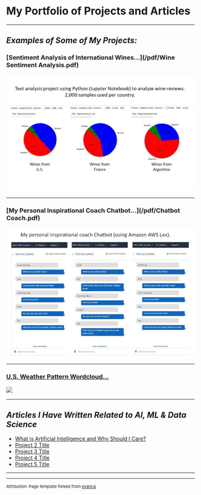 # **My Portfolio of Projects and Articles**

---

## *Examples of Some of My Projects:*

### [Sentiment Analysis of International Wines...](/pdf/Wine Sentiment Analysis.pdf)
<img src="images/WineReviews.JPG?raw=true"/>

---
### [My Personal Inspirational Coach Chatbot...](/pdf/Chatbot Coach.pdf)
<img src="images/ChatbotCoach.JPG?raw=true"/>

---
### [U.S. Weather Pattern Wordcloud...](http://example.com/)
<img src="images/dummy_thumbnail.jpg?raw=true"/>

---

## *Articles I Have Written Related to AI, ML & Data Science*

- [What is Artificial Intelligence and Why Should I Care?](https://www.linkedin.com/pulse/what-artificial-intelligence-why-should-i-care-john-dennis/)
- [Project 2 Title](http://example.com/)
- [Project 3 Title](http://example.com/)
- [Project 4 Title](http://example.com/)
- [Project 5 Title](http://example.com/)

---




---
<p style="font-size:11px">Attribution:  Page template forked from <a href="https://github.com/evanca/quick-portfolio">evanca</a></p>
<!-- Remove above link if you don't want to attribute -->
